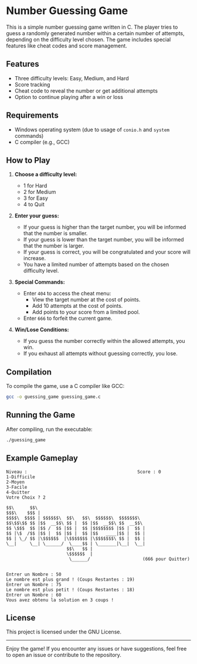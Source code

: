 # Number Guessing Game

This is a simple number guessing game written in C. The player tries to guess a randomly generated number within a certain number of attempts, depending on the difficulty level chosen. The game includes special features like cheat codes and score management.

## Features

- Three difficulty levels: Easy, Medium, and Hard
- Score tracking
- Cheat code to reveal the number or get additional attempts
- Option to continue playing after a win or loss

## Requirements

- Windows operating system (due to usage of `conio.h` and `system` commands)
- C compiler (e.g., GCC)

## How to Play

1. **Choose a difficulty level:**
   - 1 for Hard
   - 2 for Medium
   - 3 for Easy
   - 4 to Quit

2. **Enter your guess:**
   - If your guess is higher than the target number, you will be informed that the number is smaller.
   - If your guess is lower than the target number, you will be informed that the number is larger.
   - If your guess is correct, you will be congratulated and your score will increase.
   - You have a limited number of attempts based on the chosen difficulty level.

3. **Special Commands:**
   - Enter `404` to access the cheat menu:
     - View the target number at the cost of points.
     - Add 10 attempts at the cost of points.
     - Add points to your score from a limited pool.
   - Enter `666` to forfeit the current game.

4. **Win/Lose Conditions:**
   - If you guess the number correctly within the allowed attempts, you win.
   - If you exhaust all attempts without guessing correctly, you lose.

## Compilation

To compile the game, use a C compiler like GCC:

```bash
gcc -o guessing_game guessing_game.c
```

## Running the Game

After compiling, run the executable:

```bash
./guessing_game
```

## Example Gameplay

```
Niveau :                                          Score : 0 
1-Difficile
2-Moyen
3-Facile
4-Quitter
Votre Choix ? 2

$$\      $$\  
$$$\    $$$ |  
$$$$\  $$$$ | $$$$$$\  $$\   $$\  $$$$$$\  $$$$$$$\ 
$$\$$\$$ $$ |$$  __$$\ $$ |  $$ |$$  __$$\ $$  __$$\
$$ \$$$  $$ |$$ /  $$ |$$ |  $$ |$$$$$$$$ |$$ |  $$ |
$$ |\$  /$$ |$$ |  $$ |$$ |  $$ |$$   ____|$$ |  $$ |
$$ | \_/ $$ |\$$$$$$  |\$$$$$$$ |\$$$$$$$\ $$ |  $$ |
\__|     \__| \______/  \____$$ | \_______|\__|  \__|
                       $$\   $$ | 
                       \$$$$$$  | 
                        \______/                    (666 pour Quitter)


Entrer un Nombre : 50
Le nombre est plus grand ! (Coups Restantes : 19)
Entrer un Nombre : 75
Le nombre est plus petit ! (Coups Restantes : 18)
Entrer un Nombre : 60
Vous avez obtenu la solution en 3 coups !
```

## License

This project is licensed under the GNU License.

---

Enjoy the game! If you encounter any issues or have suggestions, feel free to open an issue or contribute to the repository.
